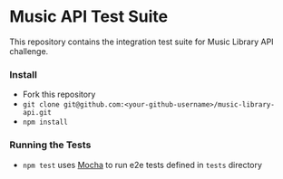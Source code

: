 # Music API Test Suite

This repository contains the integration test suite for Music Library API challenge.

### Install
- Fork this repository
- `git clone git@github.com:<your-github-username>/music-library-api.git`
- `npm install`

### Running the Tests
- `npm test` uses [Mocha](https://mochajs.org) to run e2e tests defined in `tests` directory

